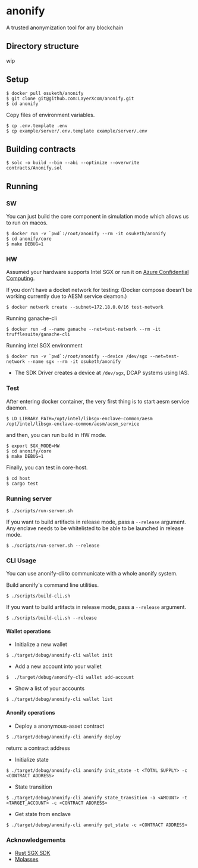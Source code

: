 # anonify
A trusted anonymization tool for any blockchain

## Directory structure
wip

## Setup
```
$ docker pull osuketh/anonify
$ git clone git@github.com:LayerXcom/anonify.git
$ cd anonify
```

Copy files of environment variables.
```
$ cp .env.template .env
$ cp example/server/.env.template example/server/.env
```

## Building contracts
```
$ solc -o build --bin --abi --optimize --overwrite contracts/Anonify.sol
```

## Running

### SW
You can just build the core component in simulation mode which allows us to run on macos.

```
$ docker run -v `pwd`:/root/anonify --rm -it osuketh/anonify
$ cd anonify/core
$ make DEBUG=1
```

### HW
Assumed your hardware supports Intel SGX or run it on [Azure Confidential Computing](https://azure.microsoft.com/ja-jp/solutions/confidential-compute/).

If you don't have a docket network for testing: (Docker compose doesn't be working currently due to AESM service deamon.)
```
$ docker network create --subnet=172.18.0.0/16 test-network
```

Running ganache-cli
```
$ docker run -d --name ganache --net=test-network --rm -it trufflesuite/ganache-cli
```

Running intel SGX environment
```
$ docker run -v `pwd`:/root/anonify --device /dev/sgx --net=test-network --name sgx --rm -it osuketh/anonify
```
- The SDK Driver creates a device at `/dev/sgx`, DCAP systems using IAS.


### Test

After entering docker container, the very first thing is to start aesm service daemon.

```
$ LD_LIBRARY_PATH=/opt/intel/libsgx-enclave-common/aesm /opt/intel/libsgx-enclave-common/aesm/aesm_service
```

and then, you can run build in HW mode.
```
$ export SGX_MODE=HW
$ cd anonify/core
$ make DEBUG=1
```

Finally, you can test in core-host.
```
$ cd host
$ cargo test
```

### Running server
```
$ ./scripts/run-server.sh
```

If you want to build artifacts in release mode, pass a `--release` argument. Any enclave needs to be whitelisted to be able to be launched in release mode.
```
$ ./scripts/run-server.sh --release
```

### CLI Usage
You can use anonify-cli to communicate with a whole anonify system.

Build anonify's command line utilities.
```
$ ./scripts/build-cli.sh
```

If you want to build artifacts in release mode, pass a `--release` argument.
```
$ ./scripts/build-cli.sh --release
```

#### Wallet operations

- Initialize a new wallet
```
$ ./target/debug/anonify-cli wallet init
```

- Add a new account into your wallet
```
$  ./target/debug/anonify-cli wallet add-account
```

- Show a list of your accounts
```
$ ./target/debug/anonify-cli wallet list
```

#### Anonify operations

- Deploy a anonymous-asset contract
```
$ ./target/debug/anonify-cli anonify deploy
```
return: a contract address

- Initialize state
```
$ ./target/debug/anonify-cli anonify init_state -t <TOTAL SUPPLY> -c <CONTRACT ADDRESS>
```

- State transition
```
$ ./target/debug/anonify-cli anonify state_transition -a <AMOUNT> -t <TARGET_ACCOUNT> -c <CONTRACT ADDRESS>
```

- Get state from enclave
```
$ ./target/debug/anonify-cli anonify get_state -c <CONTRACT ADDRESS>
```

### Acknowledgements

- [Rust SGX SDK](https://github.com/apache/incubator-teaclave-sgx-sdk)
- [Molasses](https://github.com/trailofbits/molasses)

